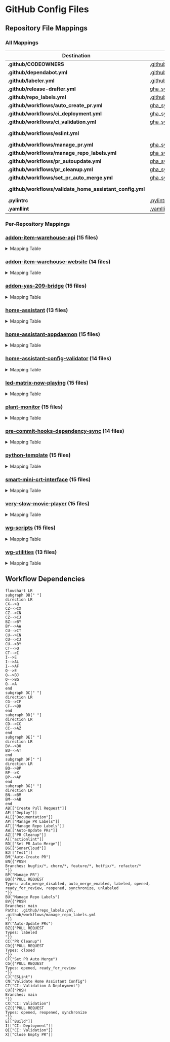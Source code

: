 # GitHub Config Files

## Repository File Mappings

### All Mappings

| Destination | [addon-item-warehouse-api](https://github.com/worgarside/addon-item-warehouse-api) | [addon-item-warehouse-website](https://github.com/worgarside/addon-item-warehouse-website) | [addon-yas-209-bridge](https://github.com/worgarside/addon-yas-209-bridge) | [home-assistant](https://github.com/worgarside/home-assistant) | [home-assistant-appdaemon](https://github.com/worgarside/home-assistant-appdaemon) | [home-assistant-config-validator](https://github.com/worgarside/home-assistant-config-validator) | [led-matrix-now-playing](https://github.com/worgarside/led-matrix-now-playing) | [plant-monitor](https://github.com/worgarside/plant-monitor) | [pre-commit-hooks-dependency-sync](https://github.com/worgarside/pre-commit-hooks-dependency-sync) | [python-template](https://github.com/worgarside/python-template) | [smart-mini-crt-interface](https://github.com/worgarside/smart-mini-crt-interface) | [very-slow-movie-player](https://github.com/worgarside/very-slow-movie-player) | [wg-scripts](https://github.com/worgarside/wg-scripts) | [wg-utilities](https://github.com/worgarside/wg-utilities) |
|-------------|--------|--------|--------|--------|--------|--------|--------|--------|--------|--------|--------|--------|--------|--------|
| **.github/CODEOWNERS** | [.github/CODEOWNERS](.github/CODEOWNERS) | [.github/CODEOWNERS](.github/CODEOWNERS) | [.github/CODEOWNERS](.github/CODEOWNERS) | [.github/CODEOWNERS](.github/CODEOWNERS) | [.github/CODEOWNERS](.github/CODEOWNERS) | [.github/CODEOWNERS](.github/CODEOWNERS) | [.github/CODEOWNERS](.github/CODEOWNERS) | [.github/CODEOWNERS](.github/CODEOWNERS) | [.github/CODEOWNERS](.github/CODEOWNERS) | [.github/CODEOWNERS](.github/CODEOWNERS) | [.github/CODEOWNERS](.github/CODEOWNERS) | [.github/CODEOWNERS](.github/CODEOWNERS) | [.github/CODEOWNERS](.github/CODEOWNERS) | [.github/CODEOWNERS](.github/CODEOWNERS) |
| **.github/dependabot.yml** | [.github/dependabot.yml](.github/dependabot.yml) | [.github/dependabot.yml](.github/dependabot.yml) | [.github/dependabot.yml](.github/dependabot.yml) | [.github/dependabot.yml](.github/dependabot.yml) | [.github/dependabot.yml](.github/dependabot.yml) | [.github/dependabot.yml](.github/dependabot.yml) | [.github/dependabot.yml](.github/dependabot.yml) | [.github/dependabot.yml](.github/dependabot.yml) | [.github/dependabot.yml](.github/dependabot.yml) | [.github/dependabot.yml](.github/dependabot.yml) | [.github/dependabot.yml](.github/dependabot.yml) | [.github/dependabot.yml](.github/dependabot.yml) | [.github/dependabot.yml](.github/dependabot.yml) | [.github/dependabot.yml](.github/dependabot.yml) |
| **.github/labeler.yml** | [.github/labeler.yml](.github/labeler.yml) | [.github/labeler.yml](.github/labeler.yml) | [.github/labeler.yml](.github/labeler.yml) | | [.github/labeler.yml](.github/labeler.yml) | [.github/labeler.yml](.github/labeler.yml) | [.github/labeler.yml](.github/labeler.yml) | [.github/labeler.yml](.github/labeler.yml) | [.github/labeler.yml](.github/labeler.yml) | [.github/labeler.yml](.github/labeler.yml) | [.github/labeler.yml](.github/labeler.yml) | [.github/labeler.yml](.github/labeler.yml) | [.github/labeler.yml](.github/labeler.yml) | [.github/labeler.yml](.github/labeler.yml) |
| **.github/release-drafter.yml** | [gha_sync/configs/release-drafter.yml](gha_sync/configs/release-drafter.yml) | [gha_sync/configs/release-drafter.yml](gha_sync/configs/release-drafter.yml) | [gha_sync/configs/release-drafter.yml](gha_sync/configs/release-drafter.yml) | [gha_sync/configs/release-drafter.yml](gha_sync/configs/release-drafter.yml) | [gha_sync/configs/release-drafter.yml](gha_sync/configs/release-drafter.yml) | [gha_sync/configs/release-drafter.yml](gha_sync/configs/release-drafter.yml) | [gha_sync/configs/release-drafter.yml](gha_sync/configs/release-drafter.yml) | [gha_sync/configs/release-drafter.yml](gha_sync/configs/release-drafter.yml) | [gha_sync/configs/release-drafter.yml](gha_sync/configs/release-drafter.yml) | [gha_sync/configs/release-drafter.yml](gha_sync/configs/release-drafter.yml) | [gha_sync/configs/release-drafter.yml](gha_sync/configs/release-drafter.yml) | [gha_sync/configs/release-drafter.yml](gha_sync/configs/release-drafter.yml) | [gha_sync/configs/release-drafter.yml](gha_sync/configs/release-drafter.yml) | [gha_sync/configs/release-drafter.yml](gha_sync/configs/release-drafter.yml) |
| **.github/repo_labels.yml** | [.github/repo_labels.yml](.github/repo_labels.yml) | [.github/repo_labels.yml](.github/repo_labels.yml) | [.github/repo_labels.yml](.github/repo_labels.yml) | | [.github/repo_labels.yml](.github/repo_labels.yml) | [.github/repo_labels.yml](.github/repo_labels.yml) | [.github/repo_labels.yml](.github/repo_labels.yml) | [.github/repo_labels.yml](.github/repo_labels.yml) | [.github/repo_labels.yml](.github/repo_labels.yml) | [.github/repo_labels.yml](.github/repo_labels.yml) | [.github/repo_labels.yml](.github/repo_labels.yml) | [.github/repo_labels.yml](.github/repo_labels.yml) | [.github/repo_labels.yml](.github/repo_labels.yml) | [.github/repo_labels.yml](.github/repo_labels.yml) |
| **.github/workflows/auto_create_pr.yml** | [gha_sync/workflows/all/auto_create_pr.yml](gha_sync/workflows/all/auto_create_pr.yml) | [gha_sync/workflows/all/auto_create_pr.yml](gha_sync/workflows/all/auto_create_pr.yml) | [gha_sync/workflows/all/auto_create_pr.yml](gha_sync/workflows/all/auto_create_pr.yml) | [gha_sync/workflows/all/auto_create_pr.yml](gha_sync/workflows/all/auto_create_pr.yml) | [gha_sync/workflows/all/auto_create_pr.yml](gha_sync/workflows/all/auto_create_pr.yml) | [gha_sync/workflows/all/auto_create_pr.yml](gha_sync/workflows/all/auto_create_pr.yml) | [gha_sync/workflows/all/auto_create_pr.yml](gha_sync/workflows/all/auto_create_pr.yml) | [gha_sync/workflows/all/auto_create_pr.yml](gha_sync/workflows/all/auto_create_pr.yml) | [gha_sync/workflows/all/auto_create_pr.yml](gha_sync/workflows/all/auto_create_pr.yml) | [gha_sync/workflows/all/auto_create_pr.yml](gha_sync/workflows/all/auto_create_pr.yml) | [gha_sync/workflows/all/auto_create_pr.yml](gha_sync/workflows/all/auto_create_pr.yml) | [gha_sync/workflows/all/auto_create_pr.yml](gha_sync/workflows/all/auto_create_pr.yml) | [gha_sync/workflows/all/auto_create_pr.yml](gha_sync/workflows/all/auto_create_pr.yml) | [gha_sync/workflows/all/auto_create_pr.yml](gha_sync/workflows/all/auto_create_pr.yml) |
| **.github/workflows/ci_deployment.yml** | [gha_sync/workflows/template/ci_deployment.template.yml](gha_sync/workflows/template/ci_deployment.template.yml) | [gha_sync/workflows/template/ci_deployment.template.yml](gha_sync/workflows/template/ci_deployment.template.yml) | [gha_sync/workflows/template/ci_deployment.template.yml](gha_sync/workflows/template/ci_deployment.template.yml) | [gha_sync/workflows/template/ci_deployment.template.yml](gha_sync/workflows/template/ci_deployment.template.yml) | [gha_sync/workflows/template/ci_deployment.template.yml](gha_sync/workflows/template/ci_deployment.template.yml) | [gha_sync/workflows/template/ci_deployment.template.yml](gha_sync/workflows/template/ci_deployment.template.yml) | [gha_sync/workflows/template/ci_deployment.template.yml](gha_sync/workflows/template/ci_deployment.template.yml) | [gha_sync/workflows/template/ci_deployment.template.yml](gha_sync/workflows/template/ci_deployment.template.yml) | [gha_sync/workflows/template/ci_deployment.template.yml](gha_sync/workflows/template/ci_deployment.template.yml) | [gha_sync/workflows/template/ci_deployment.template.yml](gha_sync/workflows/template/ci_deployment.template.yml) | [gha_sync/workflows/template/ci_deployment.template.yml](gha_sync/workflows/template/ci_deployment.template.yml) | [gha_sync/workflows/template/ci_deployment.template.yml](gha_sync/workflows/template/ci_deployment.template.yml) | [gha_sync/workflows/template/ci_deployment.template.yml](gha_sync/workflows/template/ci_deployment.template.yml) | [gha_sync/workflows/template/ci_deployment.template.yml](gha_sync/workflows/template/ci_deployment.template.yml) |
| **.github/workflows/ci_validation.yml** | [gha_sync/workflows/template/ci_validation.template.yml](gha_sync/workflows/template/ci_validation.template.yml) | [gha_sync/workflows/template/ci_validation.template.yml](gha_sync/workflows/template/ci_validation.template.yml) | [gha_sync/workflows/template/ci_validation.template.yml](gha_sync/workflows/template/ci_validation.template.yml) | [gha_sync/workflows/template/ci_validation.template.yml](gha_sync/workflows/template/ci_validation.template.yml) | [gha_sync/workflows/template/ci_validation.template.yml](gha_sync/workflows/template/ci_validation.template.yml) | [gha_sync/workflows/template/ci_validation.template.yml](gha_sync/workflows/template/ci_validation.template.yml) | [gha_sync/workflows/template/ci_validation.template.yml](gha_sync/workflows/template/ci_validation.template.yml) | [gha_sync/workflows/template/ci_validation.template.yml](gha_sync/workflows/template/ci_validation.template.yml) | [gha_sync/workflows/template/ci_validation.template.yml](gha_sync/workflows/template/ci_validation.template.yml) | [gha_sync/workflows/template/ci_validation.template.yml](gha_sync/workflows/template/ci_validation.template.yml) | [gha_sync/workflows/template/ci_validation.template.yml](gha_sync/workflows/template/ci_validation.template.yml) | [gha_sync/workflows/template/ci_validation.template.yml](gha_sync/workflows/template/ci_validation.template.yml) | [gha_sync/workflows/template/ci_validation.template.yml](gha_sync/workflows/template/ci_validation.template.yml) | [gha_sync/workflows/template/ci_validation.template.yml](gha_sync/workflows/template/ci_validation.template.yml) |
| **.github/workflows/eslint.yml** | | [gha_sync/workflows/repo/addon-item-warehouse-website/eslint.yml](gha_sync/workflows/repo/addon-item-warehouse-website/eslint.yml) | | | | | | | | | | | | |
| **.github/workflows/manage_pr.yml** | [gha_sync/workflows/all/manage_pr.yml](gha_sync/workflows/all/manage_pr.yml) | [gha_sync/workflows/all/manage_pr.yml](gha_sync/workflows/all/manage_pr.yml) | [gha_sync/workflows/all/manage_pr.yml](gha_sync/workflows/all/manage_pr.yml) | [gha_sync/workflows/all/manage_pr.yml](gha_sync/workflows/all/manage_pr.yml) | [gha_sync/workflows/all/manage_pr.yml](gha_sync/workflows/all/manage_pr.yml) | [gha_sync/workflows/all/manage_pr.yml](gha_sync/workflows/all/manage_pr.yml) | [gha_sync/workflows/all/manage_pr.yml](gha_sync/workflows/all/manage_pr.yml) | [gha_sync/workflows/all/manage_pr.yml](gha_sync/workflows/all/manage_pr.yml) | [gha_sync/workflows/all/manage_pr.yml](gha_sync/workflows/all/manage_pr.yml) | [gha_sync/workflows/all/manage_pr.yml](gha_sync/workflows/all/manage_pr.yml) | [gha_sync/workflows/all/manage_pr.yml](gha_sync/workflows/all/manage_pr.yml) | [gha_sync/workflows/all/manage_pr.yml](gha_sync/workflows/all/manage_pr.yml) | [gha_sync/workflows/all/manage_pr.yml](gha_sync/workflows/all/manage_pr.yml) | [gha_sync/workflows/all/manage_pr.yml](gha_sync/workflows/all/manage_pr.yml) |
| **.github/workflows/manage_repo_labels.yml** | [gha_sync/workflows/all/manage_repo_labels.yml](gha_sync/workflows/all/manage_repo_labels.yml) | [gha_sync/workflows/all/manage_repo_labels.yml](gha_sync/workflows/all/manage_repo_labels.yml) | [gha_sync/workflows/all/manage_repo_labels.yml](gha_sync/workflows/all/manage_repo_labels.yml) | [gha_sync/workflows/all/manage_repo_labels.yml](gha_sync/workflows/all/manage_repo_labels.yml) | [gha_sync/workflows/all/manage_repo_labels.yml](gha_sync/workflows/all/manage_repo_labels.yml) | [gha_sync/workflows/all/manage_repo_labels.yml](gha_sync/workflows/all/manage_repo_labels.yml) | [gha_sync/workflows/all/manage_repo_labels.yml](gha_sync/workflows/all/manage_repo_labels.yml) | [gha_sync/workflows/all/manage_repo_labels.yml](gha_sync/workflows/all/manage_repo_labels.yml) | [gha_sync/workflows/all/manage_repo_labels.yml](gha_sync/workflows/all/manage_repo_labels.yml) | [gha_sync/workflows/all/manage_repo_labels.yml](gha_sync/workflows/all/manage_repo_labels.yml) | [gha_sync/workflows/all/manage_repo_labels.yml](gha_sync/workflows/all/manage_repo_labels.yml) | [gha_sync/workflows/all/manage_repo_labels.yml](gha_sync/workflows/all/manage_repo_labels.yml) | [gha_sync/workflows/all/manage_repo_labels.yml](gha_sync/workflows/all/manage_repo_labels.yml) | [gha_sync/workflows/all/manage_repo_labels.yml](gha_sync/workflows/all/manage_repo_labels.yml) |
| **.github/workflows/pr_autoupdate.yml** | [gha_sync/workflows/all/pr_autoupdate.yml](gha_sync/workflows/all/pr_autoupdate.yml) | [gha_sync/workflows/all/pr_autoupdate.yml](gha_sync/workflows/all/pr_autoupdate.yml) | [gha_sync/workflows/all/pr_autoupdate.yml](gha_sync/workflows/all/pr_autoupdate.yml) | [gha_sync/workflows/all/pr_autoupdate.yml](gha_sync/workflows/all/pr_autoupdate.yml) | [gha_sync/workflows/all/pr_autoupdate.yml](gha_sync/workflows/all/pr_autoupdate.yml) | [gha_sync/workflows/all/pr_autoupdate.yml](gha_sync/workflows/all/pr_autoupdate.yml) | [gha_sync/workflows/all/pr_autoupdate.yml](gha_sync/workflows/all/pr_autoupdate.yml) | [gha_sync/workflows/all/pr_autoupdate.yml](gha_sync/workflows/all/pr_autoupdate.yml) | [gha_sync/workflows/all/pr_autoupdate.yml](gha_sync/workflows/all/pr_autoupdate.yml) | [gha_sync/workflows/all/pr_autoupdate.yml](gha_sync/workflows/all/pr_autoupdate.yml) | [gha_sync/workflows/all/pr_autoupdate.yml](gha_sync/workflows/all/pr_autoupdate.yml) | [gha_sync/workflows/all/pr_autoupdate.yml](gha_sync/workflows/all/pr_autoupdate.yml) | [gha_sync/workflows/all/pr_autoupdate.yml](gha_sync/workflows/all/pr_autoupdate.yml) | [gha_sync/workflows/all/pr_autoupdate.yml](gha_sync/workflows/all/pr_autoupdate.yml) |
| **.github/workflows/pr_cleanup.yml** | [gha_sync/workflows/all/pr_cleanup.yml](gha_sync/workflows/all/pr_cleanup.yml) | [gha_sync/workflows/all/pr_cleanup.yml](gha_sync/workflows/all/pr_cleanup.yml) | [gha_sync/workflows/all/pr_cleanup.yml](gha_sync/workflows/all/pr_cleanup.yml) | [gha_sync/workflows/all/pr_cleanup.yml](gha_sync/workflows/all/pr_cleanup.yml) | [gha_sync/workflows/all/pr_cleanup.yml](gha_sync/workflows/all/pr_cleanup.yml) | [gha_sync/workflows/all/pr_cleanup.yml](gha_sync/workflows/all/pr_cleanup.yml) | [gha_sync/workflows/all/pr_cleanup.yml](gha_sync/workflows/all/pr_cleanup.yml) | [gha_sync/workflows/all/pr_cleanup.yml](gha_sync/workflows/all/pr_cleanup.yml) | [gha_sync/workflows/all/pr_cleanup.yml](gha_sync/workflows/all/pr_cleanup.yml) | [gha_sync/workflows/all/pr_cleanup.yml](gha_sync/workflows/all/pr_cleanup.yml) | [gha_sync/workflows/all/pr_cleanup.yml](gha_sync/workflows/all/pr_cleanup.yml) | [gha_sync/workflows/all/pr_cleanup.yml](gha_sync/workflows/all/pr_cleanup.yml) | [gha_sync/workflows/all/pr_cleanup.yml](gha_sync/workflows/all/pr_cleanup.yml) | [gha_sync/workflows/all/pr_cleanup.yml](gha_sync/workflows/all/pr_cleanup.yml) |
| **.github/workflows/set_pr_auto_merge.yml** | [gha_sync/workflows/all/set_pr_auto_merge.yml](gha_sync/workflows/all/set_pr_auto_merge.yml) | [gha_sync/workflows/all/set_pr_auto_merge.yml](gha_sync/workflows/all/set_pr_auto_merge.yml) | [gha_sync/workflows/all/set_pr_auto_merge.yml](gha_sync/workflows/all/set_pr_auto_merge.yml) | [gha_sync/workflows/all/set_pr_auto_merge.yml](gha_sync/workflows/all/set_pr_auto_merge.yml) | [gha_sync/workflows/all/set_pr_auto_merge.yml](gha_sync/workflows/all/set_pr_auto_merge.yml) | [gha_sync/workflows/all/set_pr_auto_merge.yml](gha_sync/workflows/all/set_pr_auto_merge.yml) | [gha_sync/workflows/all/set_pr_auto_merge.yml](gha_sync/workflows/all/set_pr_auto_merge.yml) | [gha_sync/workflows/all/set_pr_auto_merge.yml](gha_sync/workflows/all/set_pr_auto_merge.yml) | [gha_sync/workflows/all/set_pr_auto_merge.yml](gha_sync/workflows/all/set_pr_auto_merge.yml) | [gha_sync/workflows/all/set_pr_auto_merge.yml](gha_sync/workflows/all/set_pr_auto_merge.yml) | [gha_sync/workflows/all/set_pr_auto_merge.yml](gha_sync/workflows/all/set_pr_auto_merge.yml) | [gha_sync/workflows/all/set_pr_auto_merge.yml](gha_sync/workflows/all/set_pr_auto_merge.yml) | [gha_sync/workflows/all/set_pr_auto_merge.yml](gha_sync/workflows/all/set_pr_auto_merge.yml) | [gha_sync/workflows/all/set_pr_auto_merge.yml](gha_sync/workflows/all/set_pr_auto_merge.yml) |
| **.github/workflows/validate_home_assistant_config.yml** | | | | [gha_sync/workflows/repo/home-assistant/validate_home_assistant_config.yml](gha_sync/workflows/repo/home-assistant/validate_home_assistant_config.yml) | | | | | | | | | | |
| **.pylintrc** | [.pylintrc](.pylintrc) | | [.pylintrc](.pylintrc) | [.pylintrc](.pylintrc) | [.pylintrc](.pylintrc) | | [.pylintrc](.pylintrc) | [.pylintrc](.pylintrc) | | [.pylintrc](.pylintrc) | [.pylintrc](.pylintrc) | [.pylintrc](.pylintrc) | [.pylintrc](.pylintrc) | |
| **.yamllint** | [.yamllint](.yamllint) | | [.yamllint](.yamllint) | | [.yamllint](.yamllint) | [.yamllint](.yamllint) | [.yamllint](.yamllint) | [.yamllint](.yamllint) | [.yamllint](.yamllint) | [.yamllint](.yamllint) | [.yamllint](.yamllint) | [.yamllint](.yamllint) | [.yamllint](.yamllint) | |
### Per-Repository Mappings

### [addon-item-warehouse-api](https://github.com/worgarside/addon-item-warehouse-api) (15 files)

<details>
<summary>Mapping Table</summary>

| Source | Destination |
|--------|-------------|
| [.github/CODEOWNERS](.github/CODEOWNERS) | [.github/CODEOWNERS](https://github.com/worgarside/addon-item-warehouse-api/.github/CODEOWNERS) |
| [.github/dependabot.yml](.github/dependabot.yml) | [.github/dependabot.yml](https://github.com/worgarside/addon-item-warehouse-api/.github/dependabot.yml) |
| [.github/labeler.yml](.github/labeler.yml) | [.github/labeler.yml](https://github.com/worgarside/addon-item-warehouse-api/.github/labeler.yml) |
| [.github/repo_labels.yml](.github/repo_labels.yml) | [.github/repo_labels.yml](https://github.com/worgarside/addon-item-warehouse-api/.github/repo_labels.yml) |
| [.pylintrc](.pylintrc) | [.pylintrc](https://github.com/worgarside/addon-item-warehouse-api/.pylintrc) |
| [.yamllint](.yamllint) | [.yamllint](https://github.com/worgarside/addon-item-warehouse-api/.yamllint) |
| [gha_sync/configs/release-drafter.yml](gha_sync/configs/release-drafter.yml) | [.github/release-drafter.yml](https://github.com/worgarside/addon-item-warehouse-api/.github/release-drafter.yml) |
| [gha_sync/workflows/all/auto_create_pr.yml](gha_sync/workflows/all/auto_create_pr.yml) | [.github/workflows/auto_create_pr.yml](https://github.com/worgarside/addon-item-warehouse-api/.github/workflows/auto_create_pr.yml) |
| [gha_sync/workflows/all/manage_pr.yml](gha_sync/workflows/all/manage_pr.yml) | [.github/workflows/manage_pr.yml](https://github.com/worgarside/addon-item-warehouse-api/.github/workflows/manage_pr.yml) |
| [gha_sync/workflows/all/manage_repo_labels.yml](gha_sync/workflows/all/manage_repo_labels.yml) | [.github/workflows/manage_repo_labels.yml](https://github.com/worgarside/addon-item-warehouse-api/.github/workflows/manage_repo_labels.yml) |
| [gha_sync/workflows/all/pr_autoupdate.yml](gha_sync/workflows/all/pr_autoupdate.yml) | [.github/workflows/pr_autoupdate.yml](https://github.com/worgarside/addon-item-warehouse-api/.github/workflows/pr_autoupdate.yml) |
| [gha_sync/workflows/all/pr_cleanup.yml](gha_sync/workflows/all/pr_cleanup.yml) | [.github/workflows/pr_cleanup.yml](https://github.com/worgarside/addon-item-warehouse-api/.github/workflows/pr_cleanup.yml) |
| [gha_sync/workflows/all/set_pr_auto_merge.yml](gha_sync/workflows/all/set_pr_auto_merge.yml) | [.github/workflows/set_pr_auto_merge.yml](https://github.com/worgarside/addon-item-warehouse-api/.github/workflows/set_pr_auto_merge.yml) |
| [gha_sync/workflows/template/ci_deployment.template.yml](gha_sync/workflows/template/ci_deployment.template.yml) | [.github/workflows/ci_deployment.yml](https://github.com/worgarside/addon-item-warehouse-api/.github/workflows/ci_deployment.yml) |
| [gha_sync/workflows/template/ci_validation.template.yml](gha_sync/workflows/template/ci_validation.template.yml) | [.github/workflows/ci_validation.yml](https://github.com/worgarside/addon-item-warehouse-api/.github/workflows/ci_validation.yml) |
</details>

### [addon-item-warehouse-website](https://github.com/worgarside/addon-item-warehouse-website) (14 files)

<details>
<summary>Mapping Table</summary>

| Source | Destination |
|--------|-------------|
| [.github/CODEOWNERS](.github/CODEOWNERS) | [.github/CODEOWNERS](https://github.com/worgarside/addon-item-warehouse-website/.github/CODEOWNERS) |
| [.github/dependabot.yml](.github/dependabot.yml) | [.github/dependabot.yml](https://github.com/worgarside/addon-item-warehouse-website/.github/dependabot.yml) |
| [.github/labeler.yml](.github/labeler.yml) | [.github/labeler.yml](https://github.com/worgarside/addon-item-warehouse-website/.github/labeler.yml) |
| [.github/repo_labels.yml](.github/repo_labels.yml) | [.github/repo_labels.yml](https://github.com/worgarside/addon-item-warehouse-website/.github/repo_labels.yml) |
| [gha_sync/configs/release-drafter.yml](gha_sync/configs/release-drafter.yml) | [.github/release-drafter.yml](https://github.com/worgarside/addon-item-warehouse-website/.github/release-drafter.yml) |
| [gha_sync/workflows/all/auto_create_pr.yml](gha_sync/workflows/all/auto_create_pr.yml) | [.github/workflows/auto_create_pr.yml](https://github.com/worgarside/addon-item-warehouse-website/.github/workflows/auto_create_pr.yml) |
| [gha_sync/workflows/all/manage_pr.yml](gha_sync/workflows/all/manage_pr.yml) | [.github/workflows/manage_pr.yml](https://github.com/worgarside/addon-item-warehouse-website/.github/workflows/manage_pr.yml) |
| [gha_sync/workflows/all/manage_repo_labels.yml](gha_sync/workflows/all/manage_repo_labels.yml) | [.github/workflows/manage_repo_labels.yml](https://github.com/worgarside/addon-item-warehouse-website/.github/workflows/manage_repo_labels.yml) |
| [gha_sync/workflows/all/pr_autoupdate.yml](gha_sync/workflows/all/pr_autoupdate.yml) | [.github/workflows/pr_autoupdate.yml](https://github.com/worgarside/addon-item-warehouse-website/.github/workflows/pr_autoupdate.yml) |
| [gha_sync/workflows/all/pr_cleanup.yml](gha_sync/workflows/all/pr_cleanup.yml) | [.github/workflows/pr_cleanup.yml](https://github.com/worgarside/addon-item-warehouse-website/.github/workflows/pr_cleanup.yml) |
| [gha_sync/workflows/all/set_pr_auto_merge.yml](gha_sync/workflows/all/set_pr_auto_merge.yml) | [.github/workflows/set_pr_auto_merge.yml](https://github.com/worgarside/addon-item-warehouse-website/.github/workflows/set_pr_auto_merge.yml) |
| [gha_sync/workflows/repo/addon-item-warehouse-website/eslint.yml](gha_sync/workflows/repo/addon-item-warehouse-website/eslint.yml) | [.github/workflows/eslint.yml](https://github.com/worgarside/addon-item-warehouse-website/.github/workflows/eslint.yml) |
| [gha_sync/workflows/template/ci_deployment.template.yml](gha_sync/workflows/template/ci_deployment.template.yml) | [.github/workflows/ci_deployment.yml](https://github.com/worgarside/addon-item-warehouse-website/.github/workflows/ci_deployment.yml) |
| [gha_sync/workflows/template/ci_validation.template.yml](gha_sync/workflows/template/ci_validation.template.yml) | [.github/workflows/ci_validation.yml](https://github.com/worgarside/addon-item-warehouse-website/.github/workflows/ci_validation.yml) |
</details>

### [addon-yas-209-bridge](https://github.com/worgarside/addon-yas-209-bridge) (15 files)

<details>
<summary>Mapping Table</summary>

| Source | Destination |
|--------|-------------|
| [.github/CODEOWNERS](.github/CODEOWNERS) | [.github/CODEOWNERS](https://github.com/worgarside/addon-yas-209-bridge/.github/CODEOWNERS) |
| [.github/dependabot.yml](.github/dependabot.yml) | [.github/dependabot.yml](https://github.com/worgarside/addon-yas-209-bridge/.github/dependabot.yml) |
| [.github/labeler.yml](.github/labeler.yml) | [.github/labeler.yml](https://github.com/worgarside/addon-yas-209-bridge/.github/labeler.yml) |
| [.github/repo_labels.yml](.github/repo_labels.yml) | [.github/repo_labels.yml](https://github.com/worgarside/addon-yas-209-bridge/.github/repo_labels.yml) |
| [.pylintrc](.pylintrc) | [.pylintrc](https://github.com/worgarside/addon-yas-209-bridge/.pylintrc) |
| [.yamllint](.yamllint) | [.yamllint](https://github.com/worgarside/addon-yas-209-bridge/.yamllint) |
| [gha_sync/configs/release-drafter.yml](gha_sync/configs/release-drafter.yml) | [.github/release-drafter.yml](https://github.com/worgarside/addon-yas-209-bridge/.github/release-drafter.yml) |
| [gha_sync/workflows/all/auto_create_pr.yml](gha_sync/workflows/all/auto_create_pr.yml) | [.github/workflows/auto_create_pr.yml](https://github.com/worgarside/addon-yas-209-bridge/.github/workflows/auto_create_pr.yml) |
| [gha_sync/workflows/all/manage_pr.yml](gha_sync/workflows/all/manage_pr.yml) | [.github/workflows/manage_pr.yml](https://github.com/worgarside/addon-yas-209-bridge/.github/workflows/manage_pr.yml) |
| [gha_sync/workflows/all/manage_repo_labels.yml](gha_sync/workflows/all/manage_repo_labels.yml) | [.github/workflows/manage_repo_labels.yml](https://github.com/worgarside/addon-yas-209-bridge/.github/workflows/manage_repo_labels.yml) |
| [gha_sync/workflows/all/pr_autoupdate.yml](gha_sync/workflows/all/pr_autoupdate.yml) | [.github/workflows/pr_autoupdate.yml](https://github.com/worgarside/addon-yas-209-bridge/.github/workflows/pr_autoupdate.yml) |
| [gha_sync/workflows/all/pr_cleanup.yml](gha_sync/workflows/all/pr_cleanup.yml) | [.github/workflows/pr_cleanup.yml](https://github.com/worgarside/addon-yas-209-bridge/.github/workflows/pr_cleanup.yml) |
| [gha_sync/workflows/all/set_pr_auto_merge.yml](gha_sync/workflows/all/set_pr_auto_merge.yml) | [.github/workflows/set_pr_auto_merge.yml](https://github.com/worgarside/addon-yas-209-bridge/.github/workflows/set_pr_auto_merge.yml) |
| [gha_sync/workflows/template/ci_deployment.template.yml](gha_sync/workflows/template/ci_deployment.template.yml) | [.github/workflows/ci_deployment.yml](https://github.com/worgarside/addon-yas-209-bridge/.github/workflows/ci_deployment.yml) |
| [gha_sync/workflows/template/ci_validation.template.yml](gha_sync/workflows/template/ci_validation.template.yml) | [.github/workflows/ci_validation.yml](https://github.com/worgarside/addon-yas-209-bridge/.github/workflows/ci_validation.yml) |
</details>

### [home-assistant](https://github.com/worgarside/home-assistant) (13 files)

<details>
<summary>Mapping Table</summary>

| Source | Destination |
|--------|-------------|
| [.github/CODEOWNERS](.github/CODEOWNERS) | [.github/CODEOWNERS](https://github.com/worgarside/home-assistant/.github/CODEOWNERS) |
| [.github/dependabot.yml](.github/dependabot.yml) | [.github/dependabot.yml](https://github.com/worgarside/home-assistant/.github/dependabot.yml) |
| [.pylintrc](.pylintrc) | [.pylintrc](https://github.com/worgarside/home-assistant/.pylintrc) |
| [gha_sync/configs/release-drafter.yml](gha_sync/configs/release-drafter.yml) | [.github/release-drafter.yml](https://github.com/worgarside/home-assistant/.github/release-drafter.yml) |
| [gha_sync/workflows/all/auto_create_pr.yml](gha_sync/workflows/all/auto_create_pr.yml) | [.github/workflows/auto_create_pr.yml](https://github.com/worgarside/home-assistant/.github/workflows/auto_create_pr.yml) |
| [gha_sync/workflows/all/manage_pr.yml](gha_sync/workflows/all/manage_pr.yml) | [.github/workflows/manage_pr.yml](https://github.com/worgarside/home-assistant/.github/workflows/manage_pr.yml) |
| [gha_sync/workflows/all/manage_repo_labels.yml](gha_sync/workflows/all/manage_repo_labels.yml) | [.github/workflows/manage_repo_labels.yml](https://github.com/worgarside/home-assistant/.github/workflows/manage_repo_labels.yml) |
| [gha_sync/workflows/all/pr_autoupdate.yml](gha_sync/workflows/all/pr_autoupdate.yml) | [.github/workflows/pr_autoupdate.yml](https://github.com/worgarside/home-assistant/.github/workflows/pr_autoupdate.yml) |
| [gha_sync/workflows/all/pr_cleanup.yml](gha_sync/workflows/all/pr_cleanup.yml) | [.github/workflows/pr_cleanup.yml](https://github.com/worgarside/home-assistant/.github/workflows/pr_cleanup.yml) |
| [gha_sync/workflows/all/set_pr_auto_merge.yml](gha_sync/workflows/all/set_pr_auto_merge.yml) | [.github/workflows/set_pr_auto_merge.yml](https://github.com/worgarside/home-assistant/.github/workflows/set_pr_auto_merge.yml) |
| [gha_sync/workflows/repo/home-assistant/validate_home_assistant_config.yml](gha_sync/workflows/repo/home-assistant/validate_home_assistant_config.yml) | [.github/workflows/validate_home_assistant_config.yml](https://github.com/worgarside/home-assistant/.github/workflows/validate_home_assistant_config.yml) |
| [gha_sync/workflows/template/ci_deployment.template.yml](gha_sync/workflows/template/ci_deployment.template.yml) | [.github/workflows/ci_deployment.yml](https://github.com/worgarside/home-assistant/.github/workflows/ci_deployment.yml) |
| [gha_sync/workflows/template/ci_validation.template.yml](gha_sync/workflows/template/ci_validation.template.yml) | [.github/workflows/ci_validation.yml](https://github.com/worgarside/home-assistant/.github/workflows/ci_validation.yml) |
</details>

### [home-assistant-appdaemon](https://github.com/worgarside/home-assistant-appdaemon) (15 files)

<details>
<summary>Mapping Table</summary>

| Source | Destination |
|--------|-------------|
| [.github/CODEOWNERS](.github/CODEOWNERS) | [.github/CODEOWNERS](https://github.com/worgarside/home-assistant-appdaemon/.github/CODEOWNERS) |
| [.github/dependabot.yml](.github/dependabot.yml) | [.github/dependabot.yml](https://github.com/worgarside/home-assistant-appdaemon/.github/dependabot.yml) |
| [.github/labeler.yml](.github/labeler.yml) | [.github/labeler.yml](https://github.com/worgarside/home-assistant-appdaemon/.github/labeler.yml) |
| [.github/repo_labels.yml](.github/repo_labels.yml) | [.github/repo_labels.yml](https://github.com/worgarside/home-assistant-appdaemon/.github/repo_labels.yml) |
| [.pylintrc](.pylintrc) | [.pylintrc](https://github.com/worgarside/home-assistant-appdaemon/.pylintrc) |
| [.yamllint](.yamllint) | [.yamllint](https://github.com/worgarside/home-assistant-appdaemon/.yamllint) |
| [gha_sync/configs/release-drafter.yml](gha_sync/configs/release-drafter.yml) | [.github/release-drafter.yml](https://github.com/worgarside/home-assistant-appdaemon/.github/release-drafter.yml) |
| [gha_sync/workflows/all/auto_create_pr.yml](gha_sync/workflows/all/auto_create_pr.yml) | [.github/workflows/auto_create_pr.yml](https://github.com/worgarside/home-assistant-appdaemon/.github/workflows/auto_create_pr.yml) |
| [gha_sync/workflows/all/manage_pr.yml](gha_sync/workflows/all/manage_pr.yml) | [.github/workflows/manage_pr.yml](https://github.com/worgarside/home-assistant-appdaemon/.github/workflows/manage_pr.yml) |
| [gha_sync/workflows/all/manage_repo_labels.yml](gha_sync/workflows/all/manage_repo_labels.yml) | [.github/workflows/manage_repo_labels.yml](https://github.com/worgarside/home-assistant-appdaemon/.github/workflows/manage_repo_labels.yml) |
| [gha_sync/workflows/all/pr_autoupdate.yml](gha_sync/workflows/all/pr_autoupdate.yml) | [.github/workflows/pr_autoupdate.yml](https://github.com/worgarside/home-assistant-appdaemon/.github/workflows/pr_autoupdate.yml) |
| [gha_sync/workflows/all/pr_cleanup.yml](gha_sync/workflows/all/pr_cleanup.yml) | [.github/workflows/pr_cleanup.yml](https://github.com/worgarside/home-assistant-appdaemon/.github/workflows/pr_cleanup.yml) |
| [gha_sync/workflows/all/set_pr_auto_merge.yml](gha_sync/workflows/all/set_pr_auto_merge.yml) | [.github/workflows/set_pr_auto_merge.yml](https://github.com/worgarside/home-assistant-appdaemon/.github/workflows/set_pr_auto_merge.yml) |
| [gha_sync/workflows/template/ci_deployment.template.yml](gha_sync/workflows/template/ci_deployment.template.yml) | [.github/workflows/ci_deployment.yml](https://github.com/worgarside/home-assistant-appdaemon/.github/workflows/ci_deployment.yml) |
| [gha_sync/workflows/template/ci_validation.template.yml](gha_sync/workflows/template/ci_validation.template.yml) | [.github/workflows/ci_validation.yml](https://github.com/worgarside/home-assistant-appdaemon/.github/workflows/ci_validation.yml) |
</details>

### [home-assistant-config-validator](https://github.com/worgarside/home-assistant-config-validator) (14 files)

<details>
<summary>Mapping Table</summary>

| Source | Destination |
|--------|-------------|
| [.github/CODEOWNERS](.github/CODEOWNERS) | [.github/CODEOWNERS](https://github.com/worgarside/home-assistant-config-validator/.github/CODEOWNERS) |
| [.github/dependabot.yml](.github/dependabot.yml) | [.github/dependabot.yml](https://github.com/worgarside/home-assistant-config-validator/.github/dependabot.yml) |
| [.github/labeler.yml](.github/labeler.yml) | [.github/labeler.yml](https://github.com/worgarside/home-assistant-config-validator/.github/labeler.yml) |
| [.github/repo_labels.yml](.github/repo_labels.yml) | [.github/repo_labels.yml](https://github.com/worgarside/home-assistant-config-validator/.github/repo_labels.yml) |
| [.yamllint](.yamllint) | [.yamllint](https://github.com/worgarside/home-assistant-config-validator/.yamllint) |
| [gha_sync/configs/release-drafter.yml](gha_sync/configs/release-drafter.yml) | [.github/release-drafter.yml](https://github.com/worgarside/home-assistant-config-validator/.github/release-drafter.yml) |
| [gha_sync/workflows/all/auto_create_pr.yml](gha_sync/workflows/all/auto_create_pr.yml) | [.github/workflows/auto_create_pr.yml](https://github.com/worgarside/home-assistant-config-validator/.github/workflows/auto_create_pr.yml) |
| [gha_sync/workflows/all/manage_pr.yml](gha_sync/workflows/all/manage_pr.yml) | [.github/workflows/manage_pr.yml](https://github.com/worgarside/home-assistant-config-validator/.github/workflows/manage_pr.yml) |
| [gha_sync/workflows/all/manage_repo_labels.yml](gha_sync/workflows/all/manage_repo_labels.yml) | [.github/workflows/manage_repo_labels.yml](https://github.com/worgarside/home-assistant-config-validator/.github/workflows/manage_repo_labels.yml) |
| [gha_sync/workflows/all/pr_autoupdate.yml](gha_sync/workflows/all/pr_autoupdate.yml) | [.github/workflows/pr_autoupdate.yml](https://github.com/worgarside/home-assistant-config-validator/.github/workflows/pr_autoupdate.yml) |
| [gha_sync/workflows/all/pr_cleanup.yml](gha_sync/workflows/all/pr_cleanup.yml) | [.github/workflows/pr_cleanup.yml](https://github.com/worgarside/home-assistant-config-validator/.github/workflows/pr_cleanup.yml) |
| [gha_sync/workflows/all/set_pr_auto_merge.yml](gha_sync/workflows/all/set_pr_auto_merge.yml) | [.github/workflows/set_pr_auto_merge.yml](https://github.com/worgarside/home-assistant-config-validator/.github/workflows/set_pr_auto_merge.yml) |
| [gha_sync/workflows/template/ci_deployment.template.yml](gha_sync/workflows/template/ci_deployment.template.yml) | [.github/workflows/ci_deployment.yml](https://github.com/worgarside/home-assistant-config-validator/.github/workflows/ci_deployment.yml) |
| [gha_sync/workflows/template/ci_validation.template.yml](gha_sync/workflows/template/ci_validation.template.yml) | [.github/workflows/ci_validation.yml](https://github.com/worgarside/home-assistant-config-validator/.github/workflows/ci_validation.yml) |
</details>

### [led-matrix-now-playing](https://github.com/worgarside/led-matrix-now-playing) (15 files)

<details>
<summary>Mapping Table</summary>

| Source | Destination |
|--------|-------------|
| [.github/CODEOWNERS](.github/CODEOWNERS) | [.github/CODEOWNERS](https://github.com/worgarside/led-matrix-now-playing/.github/CODEOWNERS) |
| [.github/dependabot.yml](.github/dependabot.yml) | [.github/dependabot.yml](https://github.com/worgarside/led-matrix-now-playing/.github/dependabot.yml) |
| [.github/labeler.yml](.github/labeler.yml) | [.github/labeler.yml](https://github.com/worgarside/led-matrix-now-playing/.github/labeler.yml) |
| [.github/repo_labels.yml](.github/repo_labels.yml) | [.github/repo_labels.yml](https://github.com/worgarside/led-matrix-now-playing/.github/repo_labels.yml) |
| [.pylintrc](.pylintrc) | [.pylintrc](https://github.com/worgarside/led-matrix-now-playing/.pylintrc) |
| [.yamllint](.yamllint) | [.yamllint](https://github.com/worgarside/led-matrix-now-playing/.yamllint) |
| [gha_sync/configs/release-drafter.yml](gha_sync/configs/release-drafter.yml) | [.github/release-drafter.yml](https://github.com/worgarside/led-matrix-now-playing/.github/release-drafter.yml) |
| [gha_sync/workflows/all/auto_create_pr.yml](gha_sync/workflows/all/auto_create_pr.yml) | [.github/workflows/auto_create_pr.yml](https://github.com/worgarside/led-matrix-now-playing/.github/workflows/auto_create_pr.yml) |
| [gha_sync/workflows/all/manage_pr.yml](gha_sync/workflows/all/manage_pr.yml) | [.github/workflows/manage_pr.yml](https://github.com/worgarside/led-matrix-now-playing/.github/workflows/manage_pr.yml) |
| [gha_sync/workflows/all/manage_repo_labels.yml](gha_sync/workflows/all/manage_repo_labels.yml) | [.github/workflows/manage_repo_labels.yml](https://github.com/worgarside/led-matrix-now-playing/.github/workflows/manage_repo_labels.yml) |
| [gha_sync/workflows/all/pr_autoupdate.yml](gha_sync/workflows/all/pr_autoupdate.yml) | [.github/workflows/pr_autoupdate.yml](https://github.com/worgarside/led-matrix-now-playing/.github/workflows/pr_autoupdate.yml) |
| [gha_sync/workflows/all/pr_cleanup.yml](gha_sync/workflows/all/pr_cleanup.yml) | [.github/workflows/pr_cleanup.yml](https://github.com/worgarside/led-matrix-now-playing/.github/workflows/pr_cleanup.yml) |
| [gha_sync/workflows/all/set_pr_auto_merge.yml](gha_sync/workflows/all/set_pr_auto_merge.yml) | [.github/workflows/set_pr_auto_merge.yml](https://github.com/worgarside/led-matrix-now-playing/.github/workflows/set_pr_auto_merge.yml) |
| [gha_sync/workflows/template/ci_deployment.template.yml](gha_sync/workflows/template/ci_deployment.template.yml) | [.github/workflows/ci_deployment.yml](https://github.com/worgarside/led-matrix-now-playing/.github/workflows/ci_deployment.yml) |
| [gha_sync/workflows/template/ci_validation.template.yml](gha_sync/workflows/template/ci_validation.template.yml) | [.github/workflows/ci_validation.yml](https://github.com/worgarside/led-matrix-now-playing/.github/workflows/ci_validation.yml) |
</details>

### [plant-monitor](https://github.com/worgarside/plant-monitor) (15 files)

<details>
<summary>Mapping Table</summary>

| Source | Destination |
|--------|-------------|
| [.github/CODEOWNERS](.github/CODEOWNERS) | [.github/CODEOWNERS](https://github.com/worgarside/plant-monitor/.github/CODEOWNERS) |
| [.github/dependabot.yml](.github/dependabot.yml) | [.github/dependabot.yml](https://github.com/worgarside/plant-monitor/.github/dependabot.yml) |
| [.github/labeler.yml](.github/labeler.yml) | [.github/labeler.yml](https://github.com/worgarside/plant-monitor/.github/labeler.yml) |
| [.github/repo_labels.yml](.github/repo_labels.yml) | [.github/repo_labels.yml](https://github.com/worgarside/plant-monitor/.github/repo_labels.yml) |
| [.pylintrc](.pylintrc) | [.pylintrc](https://github.com/worgarside/plant-monitor/.pylintrc) |
| [.yamllint](.yamllint) | [.yamllint](https://github.com/worgarside/plant-monitor/.yamllint) |
| [gha_sync/configs/release-drafter.yml](gha_sync/configs/release-drafter.yml) | [.github/release-drafter.yml](https://github.com/worgarside/plant-monitor/.github/release-drafter.yml) |
| [gha_sync/workflows/all/auto_create_pr.yml](gha_sync/workflows/all/auto_create_pr.yml) | [.github/workflows/auto_create_pr.yml](https://github.com/worgarside/plant-monitor/.github/workflows/auto_create_pr.yml) |
| [gha_sync/workflows/all/manage_pr.yml](gha_sync/workflows/all/manage_pr.yml) | [.github/workflows/manage_pr.yml](https://github.com/worgarside/plant-monitor/.github/workflows/manage_pr.yml) |
| [gha_sync/workflows/all/manage_repo_labels.yml](gha_sync/workflows/all/manage_repo_labels.yml) | [.github/workflows/manage_repo_labels.yml](https://github.com/worgarside/plant-monitor/.github/workflows/manage_repo_labels.yml) |
| [gha_sync/workflows/all/pr_autoupdate.yml](gha_sync/workflows/all/pr_autoupdate.yml) | [.github/workflows/pr_autoupdate.yml](https://github.com/worgarside/plant-monitor/.github/workflows/pr_autoupdate.yml) |
| [gha_sync/workflows/all/pr_cleanup.yml](gha_sync/workflows/all/pr_cleanup.yml) | [.github/workflows/pr_cleanup.yml](https://github.com/worgarside/plant-monitor/.github/workflows/pr_cleanup.yml) |
| [gha_sync/workflows/all/set_pr_auto_merge.yml](gha_sync/workflows/all/set_pr_auto_merge.yml) | [.github/workflows/set_pr_auto_merge.yml](https://github.com/worgarside/plant-monitor/.github/workflows/set_pr_auto_merge.yml) |
| [gha_sync/workflows/template/ci_deployment.template.yml](gha_sync/workflows/template/ci_deployment.template.yml) | [.github/workflows/ci_deployment.yml](https://github.com/worgarside/plant-monitor/.github/workflows/ci_deployment.yml) |
| [gha_sync/workflows/template/ci_validation.template.yml](gha_sync/workflows/template/ci_validation.template.yml) | [.github/workflows/ci_validation.yml](https://github.com/worgarside/plant-monitor/.github/workflows/ci_validation.yml) |
</details>

### [pre-commit-hooks-dependency-sync](https://github.com/worgarside/pre-commit-hooks-dependency-sync) (14 files)

<details>
<summary>Mapping Table</summary>

| Source | Destination |
|--------|-------------|
| [.github/CODEOWNERS](.github/CODEOWNERS) | [.github/CODEOWNERS](https://github.com/worgarside/pre-commit-hooks-dependency-sync/.github/CODEOWNERS) |
| [.github/dependabot.yml](.github/dependabot.yml) | [.github/dependabot.yml](https://github.com/worgarside/pre-commit-hooks-dependency-sync/.github/dependabot.yml) |
| [.github/labeler.yml](.github/labeler.yml) | [.github/labeler.yml](https://github.com/worgarside/pre-commit-hooks-dependency-sync/.github/labeler.yml) |
| [.github/repo_labels.yml](.github/repo_labels.yml) | [.github/repo_labels.yml](https://github.com/worgarside/pre-commit-hooks-dependency-sync/.github/repo_labels.yml) |
| [.yamllint](.yamllint) | [.yamllint](https://github.com/worgarside/pre-commit-hooks-dependency-sync/.yamllint) |
| [gha_sync/configs/release-drafter.yml](gha_sync/configs/release-drafter.yml) | [.github/release-drafter.yml](https://github.com/worgarside/pre-commit-hooks-dependency-sync/.github/release-drafter.yml) |
| [gha_sync/workflows/all/auto_create_pr.yml](gha_sync/workflows/all/auto_create_pr.yml) | [.github/workflows/auto_create_pr.yml](https://github.com/worgarside/pre-commit-hooks-dependency-sync/.github/workflows/auto_create_pr.yml) |
| [gha_sync/workflows/all/manage_pr.yml](gha_sync/workflows/all/manage_pr.yml) | [.github/workflows/manage_pr.yml](https://github.com/worgarside/pre-commit-hooks-dependency-sync/.github/workflows/manage_pr.yml) |
| [gha_sync/workflows/all/manage_repo_labels.yml](gha_sync/workflows/all/manage_repo_labels.yml) | [.github/workflows/manage_repo_labels.yml](https://github.com/worgarside/pre-commit-hooks-dependency-sync/.github/workflows/manage_repo_labels.yml) |
| [gha_sync/workflows/all/pr_autoupdate.yml](gha_sync/workflows/all/pr_autoupdate.yml) | [.github/workflows/pr_autoupdate.yml](https://github.com/worgarside/pre-commit-hooks-dependency-sync/.github/workflows/pr_autoupdate.yml) |
| [gha_sync/workflows/all/pr_cleanup.yml](gha_sync/workflows/all/pr_cleanup.yml) | [.github/workflows/pr_cleanup.yml](https://github.com/worgarside/pre-commit-hooks-dependency-sync/.github/workflows/pr_cleanup.yml) |
| [gha_sync/workflows/all/set_pr_auto_merge.yml](gha_sync/workflows/all/set_pr_auto_merge.yml) | [.github/workflows/set_pr_auto_merge.yml](https://github.com/worgarside/pre-commit-hooks-dependency-sync/.github/workflows/set_pr_auto_merge.yml) |
| [gha_sync/workflows/template/ci_deployment.template.yml](gha_sync/workflows/template/ci_deployment.template.yml) | [.github/workflows/ci_deployment.yml](https://github.com/worgarside/pre-commit-hooks-dependency-sync/.github/workflows/ci_deployment.yml) |
| [gha_sync/workflows/template/ci_validation.template.yml](gha_sync/workflows/template/ci_validation.template.yml) | [.github/workflows/ci_validation.yml](https://github.com/worgarside/pre-commit-hooks-dependency-sync/.github/workflows/ci_validation.yml) |
</details>

### [python-template](https://github.com/worgarside/python-template) (15 files)

<details>
<summary>Mapping Table</summary>

| Source | Destination |
|--------|-------------|
| [.github/CODEOWNERS](.github/CODEOWNERS) | [.github/CODEOWNERS](https://github.com/worgarside/python-template/.github/CODEOWNERS) |
| [.github/dependabot.yml](.github/dependabot.yml) | [.github/dependabot.yml](https://github.com/worgarside/python-template/.github/dependabot.yml) |
| [.github/labeler.yml](.github/labeler.yml) | [.github/labeler.yml](https://github.com/worgarside/python-template/.github/labeler.yml) |
| [.github/repo_labels.yml](.github/repo_labels.yml) | [.github/repo_labels.yml](https://github.com/worgarside/python-template/.github/repo_labels.yml) |
| [.pylintrc](.pylintrc) | [.pylintrc](https://github.com/worgarside/python-template/.pylintrc) |
| [.yamllint](.yamllint) | [.yamllint](https://github.com/worgarside/python-template/.yamllint) |
| [gha_sync/configs/release-drafter.yml](gha_sync/configs/release-drafter.yml) | [.github/release-drafter.yml](https://github.com/worgarside/python-template/.github/release-drafter.yml) |
| [gha_sync/workflows/all/auto_create_pr.yml](gha_sync/workflows/all/auto_create_pr.yml) | [.github/workflows/auto_create_pr.yml](https://github.com/worgarside/python-template/.github/workflows/auto_create_pr.yml) |
| [gha_sync/workflows/all/manage_pr.yml](gha_sync/workflows/all/manage_pr.yml) | [.github/workflows/manage_pr.yml](https://github.com/worgarside/python-template/.github/workflows/manage_pr.yml) |
| [gha_sync/workflows/all/manage_repo_labels.yml](gha_sync/workflows/all/manage_repo_labels.yml) | [.github/workflows/manage_repo_labels.yml](https://github.com/worgarside/python-template/.github/workflows/manage_repo_labels.yml) |
| [gha_sync/workflows/all/pr_autoupdate.yml](gha_sync/workflows/all/pr_autoupdate.yml) | [.github/workflows/pr_autoupdate.yml](https://github.com/worgarside/python-template/.github/workflows/pr_autoupdate.yml) |
| [gha_sync/workflows/all/pr_cleanup.yml](gha_sync/workflows/all/pr_cleanup.yml) | [.github/workflows/pr_cleanup.yml](https://github.com/worgarside/python-template/.github/workflows/pr_cleanup.yml) |
| [gha_sync/workflows/all/set_pr_auto_merge.yml](gha_sync/workflows/all/set_pr_auto_merge.yml) | [.github/workflows/set_pr_auto_merge.yml](https://github.com/worgarside/python-template/.github/workflows/set_pr_auto_merge.yml) |
| [gha_sync/workflows/template/ci_deployment.template.yml](gha_sync/workflows/template/ci_deployment.template.yml) | [.github/workflows/ci_deployment.yml](https://github.com/worgarside/python-template/.github/workflows/ci_deployment.yml) |
| [gha_sync/workflows/template/ci_validation.template.yml](gha_sync/workflows/template/ci_validation.template.yml) | [.github/workflows/ci_validation.yml](https://github.com/worgarside/python-template/.github/workflows/ci_validation.yml) |
</details>

### [smart-mini-crt-interface](https://github.com/worgarside/smart-mini-crt-interface) (15 files)

<details>
<summary>Mapping Table</summary>

| Source | Destination |
|--------|-------------|
| [.github/CODEOWNERS](.github/CODEOWNERS) | [.github/CODEOWNERS](https://github.com/worgarside/smart-mini-crt-interface/.github/CODEOWNERS) |
| [.github/dependabot.yml](.github/dependabot.yml) | [.github/dependabot.yml](https://github.com/worgarside/smart-mini-crt-interface/.github/dependabot.yml) |
| [.github/labeler.yml](.github/labeler.yml) | [.github/labeler.yml](https://github.com/worgarside/smart-mini-crt-interface/.github/labeler.yml) |
| [.github/repo_labels.yml](.github/repo_labels.yml) | [.github/repo_labels.yml](https://github.com/worgarside/smart-mini-crt-interface/.github/repo_labels.yml) |
| [.pylintrc](.pylintrc) | [.pylintrc](https://github.com/worgarside/smart-mini-crt-interface/.pylintrc) |
| [.yamllint](.yamllint) | [.yamllint](https://github.com/worgarside/smart-mini-crt-interface/.yamllint) |
| [gha_sync/configs/release-drafter.yml](gha_sync/configs/release-drafter.yml) | [.github/release-drafter.yml](https://github.com/worgarside/smart-mini-crt-interface/.github/release-drafter.yml) |
| [gha_sync/workflows/all/auto_create_pr.yml](gha_sync/workflows/all/auto_create_pr.yml) | [.github/workflows/auto_create_pr.yml](https://github.com/worgarside/smart-mini-crt-interface/.github/workflows/auto_create_pr.yml) |
| [gha_sync/workflows/all/manage_pr.yml](gha_sync/workflows/all/manage_pr.yml) | [.github/workflows/manage_pr.yml](https://github.com/worgarside/smart-mini-crt-interface/.github/workflows/manage_pr.yml) |
| [gha_sync/workflows/all/manage_repo_labels.yml](gha_sync/workflows/all/manage_repo_labels.yml) | [.github/workflows/manage_repo_labels.yml](https://github.com/worgarside/smart-mini-crt-interface/.github/workflows/manage_repo_labels.yml) |
| [gha_sync/workflows/all/pr_autoupdate.yml](gha_sync/workflows/all/pr_autoupdate.yml) | [.github/workflows/pr_autoupdate.yml](https://github.com/worgarside/smart-mini-crt-interface/.github/workflows/pr_autoupdate.yml) |
| [gha_sync/workflows/all/pr_cleanup.yml](gha_sync/workflows/all/pr_cleanup.yml) | [.github/workflows/pr_cleanup.yml](https://github.com/worgarside/smart-mini-crt-interface/.github/workflows/pr_cleanup.yml) |
| [gha_sync/workflows/all/set_pr_auto_merge.yml](gha_sync/workflows/all/set_pr_auto_merge.yml) | [.github/workflows/set_pr_auto_merge.yml](https://github.com/worgarside/smart-mini-crt-interface/.github/workflows/set_pr_auto_merge.yml) |
| [gha_sync/workflows/template/ci_deployment.template.yml](gha_sync/workflows/template/ci_deployment.template.yml) | [.github/workflows/ci_deployment.yml](https://github.com/worgarside/smart-mini-crt-interface/.github/workflows/ci_deployment.yml) |
| [gha_sync/workflows/template/ci_validation.template.yml](gha_sync/workflows/template/ci_validation.template.yml) | [.github/workflows/ci_validation.yml](https://github.com/worgarside/smart-mini-crt-interface/.github/workflows/ci_validation.yml) |
</details>

### [very-slow-movie-player](https://github.com/worgarside/very-slow-movie-player) (15 files)

<details>
<summary>Mapping Table</summary>

| Source | Destination |
|--------|-------------|
| [.github/CODEOWNERS](.github/CODEOWNERS) | [.github/CODEOWNERS](https://github.com/worgarside/very-slow-movie-player/.github/CODEOWNERS) |
| [.github/dependabot.yml](.github/dependabot.yml) | [.github/dependabot.yml](https://github.com/worgarside/very-slow-movie-player/.github/dependabot.yml) |
| [.github/labeler.yml](.github/labeler.yml) | [.github/labeler.yml](https://github.com/worgarside/very-slow-movie-player/.github/labeler.yml) |
| [.github/repo_labels.yml](.github/repo_labels.yml) | [.github/repo_labels.yml](https://github.com/worgarside/very-slow-movie-player/.github/repo_labels.yml) |
| [.pylintrc](.pylintrc) | [.pylintrc](https://github.com/worgarside/very-slow-movie-player/.pylintrc) |
| [.yamllint](.yamllint) | [.yamllint](https://github.com/worgarside/very-slow-movie-player/.yamllint) |
| [gha_sync/configs/release-drafter.yml](gha_sync/configs/release-drafter.yml) | [.github/release-drafter.yml](https://github.com/worgarside/very-slow-movie-player/.github/release-drafter.yml) |
| [gha_sync/workflows/all/auto_create_pr.yml](gha_sync/workflows/all/auto_create_pr.yml) | [.github/workflows/auto_create_pr.yml](https://github.com/worgarside/very-slow-movie-player/.github/workflows/auto_create_pr.yml) |
| [gha_sync/workflows/all/manage_pr.yml](gha_sync/workflows/all/manage_pr.yml) | [.github/workflows/manage_pr.yml](https://github.com/worgarside/very-slow-movie-player/.github/workflows/manage_pr.yml) |
| [gha_sync/workflows/all/manage_repo_labels.yml](gha_sync/workflows/all/manage_repo_labels.yml) | [.github/workflows/manage_repo_labels.yml](https://github.com/worgarside/very-slow-movie-player/.github/workflows/manage_repo_labels.yml) |
| [gha_sync/workflows/all/pr_autoupdate.yml](gha_sync/workflows/all/pr_autoupdate.yml) | [.github/workflows/pr_autoupdate.yml](https://github.com/worgarside/very-slow-movie-player/.github/workflows/pr_autoupdate.yml) |
| [gha_sync/workflows/all/pr_cleanup.yml](gha_sync/workflows/all/pr_cleanup.yml) | [.github/workflows/pr_cleanup.yml](https://github.com/worgarside/very-slow-movie-player/.github/workflows/pr_cleanup.yml) |
| [gha_sync/workflows/all/set_pr_auto_merge.yml](gha_sync/workflows/all/set_pr_auto_merge.yml) | [.github/workflows/set_pr_auto_merge.yml](https://github.com/worgarside/very-slow-movie-player/.github/workflows/set_pr_auto_merge.yml) |
| [gha_sync/workflows/template/ci_deployment.template.yml](gha_sync/workflows/template/ci_deployment.template.yml) | [.github/workflows/ci_deployment.yml](https://github.com/worgarside/very-slow-movie-player/.github/workflows/ci_deployment.yml) |
| [gha_sync/workflows/template/ci_validation.template.yml](gha_sync/workflows/template/ci_validation.template.yml) | [.github/workflows/ci_validation.yml](https://github.com/worgarside/very-slow-movie-player/.github/workflows/ci_validation.yml) |
</details>

### [wg-scripts](https://github.com/worgarside/wg-scripts) (15 files)

<details>
<summary>Mapping Table</summary>

| Source | Destination |
|--------|-------------|
| [.github/CODEOWNERS](.github/CODEOWNERS) | [.github/CODEOWNERS](https://github.com/worgarside/wg-scripts/.github/CODEOWNERS) |
| [.github/dependabot.yml](.github/dependabot.yml) | [.github/dependabot.yml](https://github.com/worgarside/wg-scripts/.github/dependabot.yml) |
| [.github/labeler.yml](.github/labeler.yml) | [.github/labeler.yml](https://github.com/worgarside/wg-scripts/.github/labeler.yml) |
| [.github/repo_labels.yml](.github/repo_labels.yml) | [.github/repo_labels.yml](https://github.com/worgarside/wg-scripts/.github/repo_labels.yml) |
| [.pylintrc](.pylintrc) | [.pylintrc](https://github.com/worgarside/wg-scripts/.pylintrc) |
| [.yamllint](.yamllint) | [.yamllint](https://github.com/worgarside/wg-scripts/.yamllint) |
| [gha_sync/configs/release-drafter.yml](gha_sync/configs/release-drafter.yml) | [.github/release-drafter.yml](https://github.com/worgarside/wg-scripts/.github/release-drafter.yml) |
| [gha_sync/workflows/all/auto_create_pr.yml](gha_sync/workflows/all/auto_create_pr.yml) | [.github/workflows/auto_create_pr.yml](https://github.com/worgarside/wg-scripts/.github/workflows/auto_create_pr.yml) |
| [gha_sync/workflows/all/manage_pr.yml](gha_sync/workflows/all/manage_pr.yml) | [.github/workflows/manage_pr.yml](https://github.com/worgarside/wg-scripts/.github/workflows/manage_pr.yml) |
| [gha_sync/workflows/all/manage_repo_labels.yml](gha_sync/workflows/all/manage_repo_labels.yml) | [.github/workflows/manage_repo_labels.yml](https://github.com/worgarside/wg-scripts/.github/workflows/manage_repo_labels.yml) |
| [gha_sync/workflows/all/pr_autoupdate.yml](gha_sync/workflows/all/pr_autoupdate.yml) | [.github/workflows/pr_autoupdate.yml](https://github.com/worgarside/wg-scripts/.github/workflows/pr_autoupdate.yml) |
| [gha_sync/workflows/all/pr_cleanup.yml](gha_sync/workflows/all/pr_cleanup.yml) | [.github/workflows/pr_cleanup.yml](https://github.com/worgarside/wg-scripts/.github/workflows/pr_cleanup.yml) |
| [gha_sync/workflows/all/set_pr_auto_merge.yml](gha_sync/workflows/all/set_pr_auto_merge.yml) | [.github/workflows/set_pr_auto_merge.yml](https://github.com/worgarside/wg-scripts/.github/workflows/set_pr_auto_merge.yml) |
| [gha_sync/workflows/template/ci_deployment.template.yml](gha_sync/workflows/template/ci_deployment.template.yml) | [.github/workflows/ci_deployment.yml](https://github.com/worgarside/wg-scripts/.github/workflows/ci_deployment.yml) |
| [gha_sync/workflows/template/ci_validation.template.yml](gha_sync/workflows/template/ci_validation.template.yml) | [.github/workflows/ci_validation.yml](https://github.com/worgarside/wg-scripts/.github/workflows/ci_validation.yml) |
</details>

### [wg-utilities](https://github.com/worgarside/wg-utilities) (13 files)

<details>
<summary>Mapping Table</summary>

| Source | Destination |
|--------|-------------|
| [.github/CODEOWNERS](.github/CODEOWNERS) | [.github/CODEOWNERS](https://github.com/worgarside/wg-utilities/.github/CODEOWNERS) |
| [.github/dependabot.yml](.github/dependabot.yml) | [.github/dependabot.yml](https://github.com/worgarside/wg-utilities/.github/dependabot.yml) |
| [.github/labeler.yml](.github/labeler.yml) | [.github/labeler.yml](https://github.com/worgarside/wg-utilities/.github/labeler.yml) |
| [.github/repo_labels.yml](.github/repo_labels.yml) | [.github/repo_labels.yml](https://github.com/worgarside/wg-utilities/.github/repo_labels.yml) |
| [gha_sync/configs/release-drafter.yml](gha_sync/configs/release-drafter.yml) | [.github/release-drafter.yml](https://github.com/worgarside/wg-utilities/.github/release-drafter.yml) |
| [gha_sync/workflows/all/auto_create_pr.yml](gha_sync/workflows/all/auto_create_pr.yml) | [.github/workflows/auto_create_pr.yml](https://github.com/worgarside/wg-utilities/.github/workflows/auto_create_pr.yml) |
| [gha_sync/workflows/all/manage_pr.yml](gha_sync/workflows/all/manage_pr.yml) | [.github/workflows/manage_pr.yml](https://github.com/worgarside/wg-utilities/.github/workflows/manage_pr.yml) |
| [gha_sync/workflows/all/manage_repo_labels.yml](gha_sync/workflows/all/manage_repo_labels.yml) | [.github/workflows/manage_repo_labels.yml](https://github.com/worgarside/wg-utilities/.github/workflows/manage_repo_labels.yml) |
| [gha_sync/workflows/all/pr_autoupdate.yml](gha_sync/workflows/all/pr_autoupdate.yml) | [.github/workflows/pr_autoupdate.yml](https://github.com/worgarside/wg-utilities/.github/workflows/pr_autoupdate.yml) |
| [gha_sync/workflows/all/pr_cleanup.yml](gha_sync/workflows/all/pr_cleanup.yml) | [.github/workflows/pr_cleanup.yml](https://github.com/worgarside/wg-utilities/.github/workflows/pr_cleanup.yml) |
| [gha_sync/workflows/all/set_pr_auto_merge.yml](gha_sync/workflows/all/set_pr_auto_merge.yml) | [.github/workflows/set_pr_auto_merge.yml](https://github.com/worgarside/wg-utilities/.github/workflows/set_pr_auto_merge.yml) |
| [gha_sync/workflows/template/ci_deployment.template.yml](gha_sync/workflows/template/ci_deployment.template.yml) | [.github/workflows/ci_deployment.yml](https://github.com/worgarside/wg-utilities/.github/workflows/ci_deployment.yml) |
| [gha_sync/workflows/template/ci_validation.template.yml](gha_sync/workflows/template/ci_validation.template.yml) | [.github/workflows/ci_validation.yml](https://github.com/worgarside/wg-utilities/.github/workflows/ci_validation.yml) |
</details>

## Workflow Dependencies

```mermaid
flowchart LR
subgraph DB[" "]
direction LR
CX-->Q
CZ-->CX
CZ-->CN
CZ-->CJ
BZ-->BY
BY-->AW
CU-->CT
CU-->CN
CU-->CJ
CU-->BY
CT-->Q
CT-->I
I-->E
I-->AL
I-->AF
Q-->E
Q-->BJ
Q-->BG
Q-->A
end
subgraph DC[" "]
direction LR
CG-->CF
CF-->BD
end
subgraph DD[" "]
direction LR
CD-->CC
CC-->AZ
end
subgraph DE[" "]
direction LR
BV-->BU
BU-->AT
end
subgraph DF[" "]
direction LR
BQ-->BP
BP-->X
BP-->AP
end
subgraph DG[" "]
direction LR
BN-->BM
BM-->AB
end
AB[["Create Pull Request"]]
AF[["Deploy"]]
AL[["Documentation"]]
AP[["Manage PR Labels"]]
AT[["Manage Repo Labels"]]
AW[["Auto-Update PRs"]]
AZ[["PR Cleanup"]]
A[["actionlint"]]
BD[["Set PR Auto Merge"]]
BG[["SonarCloud"]]
BJ[["Test"]]
BM("Auto-Create PR")
BN{{"PUSH
Branches: bugfix/*, chore/*, feature/*, hotfix/*, refactor/*
"}}
BP("Manage PR")
BQ{{"PULL REQUEST
Types: auto_merge_disabled, auto_merge_enabled, labeled, opened, ready_for_review, reopened, synchronize, unlabeled
"}}
BU("Manage Repo Labels")
BV{{"PUSH
Branches: main
Paths: .github/repo_labels.yml, .github/workflows/manage_repo_labels.yml
"}}
BY("Auto-Update PRs")
BZ{{"PULL REQUEST
Types: labeled
"}}
CC("PR Cleanup")
CD{{"PULL REQUEST
Types: closed
"}}
CF("Set PR Auto Merge")
CG{{"PULL REQUEST
Types: opened, ready_for_review
"}}
CJ("ESLint")
CN("Validate Home Assistant Config")
CT("CI: Validation & Deployment")
CU{{"PUSH
Branches: main
"}}
CX("CI: Validation")
CZ{{"PULL REQUEST
Types: opened, reopened, synchronize
"}}
E[["Build"]]
I[["CI: Deployment"]]
Q[["CI: Validation"]]
X[["Close Empty PR"]]
```

